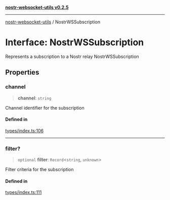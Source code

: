 [**nostr-websocket-utils v0.2.5**](../README.md)

***

[nostr-websocket-utils](../globals.md) / NostrWSSubscription

# Interface: NostrWSSubscription

Represents a subscription to a Nostr relay
 NostrWSSubscription

## Properties

### channel

> **channel**: `string`

Channel identifier for the subscription

#### Defined in

[types/index.ts:106](https://github.com/HumanjavaEnterprises/nostr-websocket-utils/blob/main/src/types/index.ts#L106)

***

### filter?

> `optional` **filter**: `Record`\<`string`, `unknown`\>

Filter criteria for the subscription

#### Defined in

[types/index.ts:111](https://github.com/HumanjavaEnterprises/nostr-websocket-utils/blob/main/src/types/index.ts#L111)
